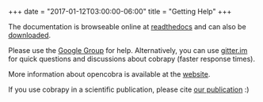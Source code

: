 +++
date = "2017-01-12T03:00:00-06:00"
title = "Getting Help"
+++

The documentation is browseable online at
[readthedocs](https://cobrapy.readthedocs.org/en/stable/) and can
also be
[downloaded](https://readthedocs.org/projects/cobrapy/downloads/).

Please use the [Google
Group](http://groups.google.com/group/cobra-pie) for help.
Alternatively, you can use
[gitter.im](https://gitter.im/opencobra/cobrapy) for quick questions
and discussions about cobrapy (faster response times).

More information about opencobra is available at the
[website](http://opencobra.github.io/).

If you use cobrapy in a scientific publication, please cite
[our publication](http://dx.doi.org/doi:10.1186/1752-0509-7-74) :)
